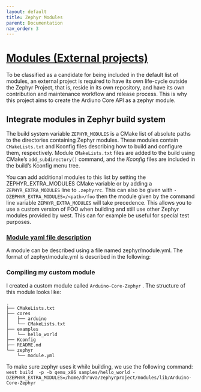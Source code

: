 ```yaml
---
layout: default
title: Zephyr Modules
parent: Documentation
nav_order: 3
---
```


# [Modules (External projects)](https://docs.zephyrproject.org/latest/develop/modules.html)

To be classified as a candidate for being included in the default list of modules, an external project is required to have its own life-cycle outside the Zephyr Project, that is, reside in its own repository, and have its own contribution and maintenance workflow and release process. This is why this project aims to create the Ardiuno Core API as a zephyr module.

## Integrate modules in Zephyr build system

The build system variable ``ZEPHYR_MODULES`` is a CMake list of absolute paths to the directories containing Zephyr modules. These modules contain ``CMakeLists.txt`` and Kconfig files describing how to build and configure them, respectively. Module ``CMakeLists.txt`` files are added to the build using CMake’s ``add_subdirectory()`` command, and the _Kconfig_ files are included in the build’s Kconfig menu tree.

You can add additional modules to this list by setting the ZEPHYR_EXTRA_MODULES CMake variable or by adding a ``ZEPHYR_EXTRA_MODULES`` line to ``.zephyrrc``. 
This can also be given with ``-DZEPHYR_EXTRA_MODULES=/<path>/foo`` then the module given by the command line variable ``ZEPHYR_EXTRA_MODULES`` will take precedence. This allows you to use a custom version of FOO when building and still use other Zephyr modules provided by west. This can for example be useful for special test purposes.

### [Module yaml file description](https://docs.zephyrproject.org/latest/develop/modules.html#module-yaml-file-description)

A module can be described using a file named zephyr/module.yml. The format of zephyr/module.yml is described in the following:

### Compiling my custom module

I created a custom module called ``Arduino-Core-Zephyr`` .
The structure of this module looks like:
```
.
├── CMakeLists.txt
├── cores
│   ├── arduino
│   └── CMakeLists.txt
├── examples
│   └── hello_world
├── Kconfig
├── README.md
└── zephyr
    └── module.yml
```

To make sure zephyr uses it while building, we use the following command:
``west build  -p -b qemu_x86 samples/hello_world -DZEPHYR_EXTRA_MODULES=/home/dhruva/zephyrproject/modules/lib/Arduino-Core-Zephyr``
